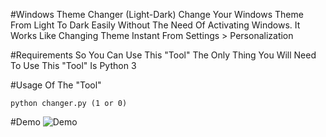#Windows Theme Changer (Light-Dark)
	Change Your Windows Theme From Light To Dark Easily Without The Need Of Activating Windows.
	It Works Like Changing Theme Instant From Settings > Personalization

#Requirements So You Can Use This "Tool"
	The Only Thing You Will Need To Use This "Tool" Is Python 3

#Usage Of The "Tool"

```
python changer.py (1 or 0)
```

#Demo
![Demo](https://github.com/PreGreko/Windows-Theme-Changer/blob/main/resources/demo.gif)
